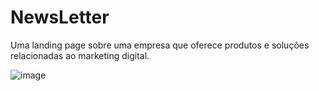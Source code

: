 # NewsLetter
Uma landing page sobre uma empresa que oferece produtos e soluções relacionadas ao marketing digital.

![image](https://github.com/user-attachments/assets/839ca1f9-e628-48de-8788-7d354feddd2c)


